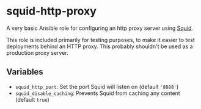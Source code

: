 squid-http-proxy
================

A very basic Ansible role for configuring an http proxy server using
[Squid](http://www.squid-cache.org/).

This role is included primarily for testing purposes, to make it easier to test deployments behind an HTTP proxy.
This probably shouldn't be used as a production proxy server.


Variables
---------

* `squid_http_port`: Set the port Squid will listen on (default `'8888'`)
* `squid_disable_caching`: Prevents Squid from caching any content (default `true`)
